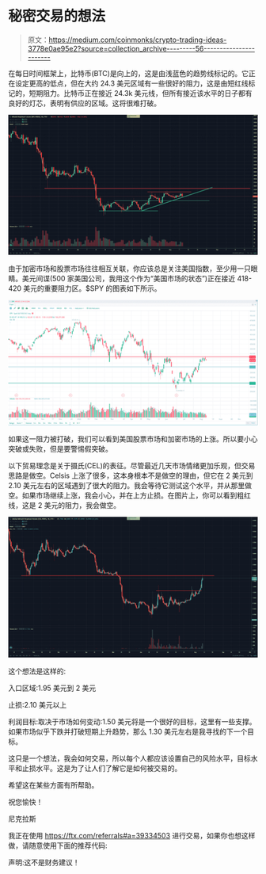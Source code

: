 # 秘密交易的想法

> 原文：<https://medium.com/coinmonks/crypto-trading-ideas-3778e0ae95e2?source=collection_archive---------56----------------------->

在每日时间框架上，比特币(BTC)是向上的，这是由浅蓝色的趋势线标记的。它正在设定更高的低点，但在大约 24.3 美元区域有一些很好的阻力，这是由短红线标记的，短期阻力。比特币正在接近 24.3k 美元线，但所有接近该水平的日子都有良好的灯芯，表明有供应的区域。这将很难打破。

![](img/cd5ed90f15231c2a0d7d294657afce0d.png)

由于加密市场和股票市场往往相互关联，你应该总是关注美国指数，至少用一只眼睛。美元间谍(500 家美国公司，我用这个作为“美国市场的状态”)正在接近 418-420 美元的重要阻力区。$SPY 的图表如下所示。

![](img/086adb88742a45855385347e11a096c3.png)

如果这一阻力被打破，我们可以看到美国股票市场和加密市场的上涨。所以要小心突破或失败，但是要警惕假突破。

以下贸易理念是关于摄氏(CEL)的表征。尽管最近几天市场情绪更加乐观，但交易思路是做空。Celsis 上涨了很多，这本身根本不是做空的理由，但它在 2 美元到 2.10 美元左右的区域遇到了很大的阻力。我会等待它测试这个水平，并从那里做空。如果市场继续上涨，我会小心，并在上方止损。在图片上，你可以看到粗红线，这是 2 美元的阻力，我会做空。

![](img/1beeec6e03c5ecf1e088c87721779800.png)

这个想法是这样的:

入口区域:1.95 美元到 2 美元

止损:2.10 美元以上

利润目标:取决于市场如何变动:1.50 美元将是一个很好的目标，这里有一些支撑。如果市场似乎下跌并打破短期上升趋势，那么 1.30 美元左右是我寻找的下一个目标。

这只是一个想法，我会如何交易，所以每个人都应该设置自己的风险水平，目标水平和止损水平。这是为了让人们了解它是如何被交易的。

希望这在某些方面有所帮助。

祝您愉快！

尼克拉斯

我正在使用 https://ftx.com/referrals#a=39334503 进行交易，如果你也想这样做，请随意使用下面的推荐代码:

声明:这不是财务建议！